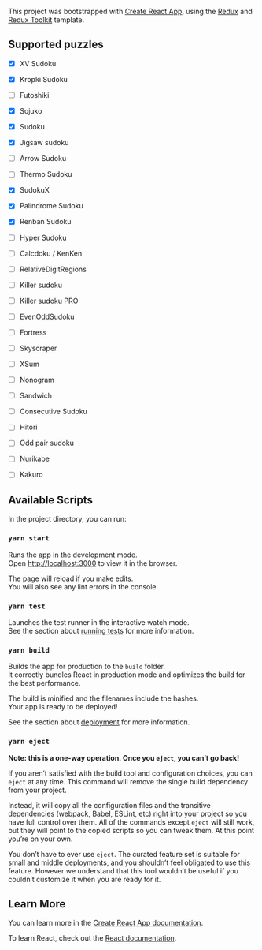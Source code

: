 This project was bootstrapped with [Create React App](https://github.com/facebook/create-react-app), using the [Redux](https://redux.js.org/) and [Redux Toolkit](https://redux-toolkit.js.org/) template.

## Supported puzzles

- [X] XV Sudoku
- [X] Kropki Sudoku
- [ ] Futoshiki
- [X] Sojuko

- [X] Sudoku
- [X] Jigsaw sudoku
- [ ] Arrow Sudoku
- [ ] Thermo Sudoku

- [X] SudokuX
- [X] Palindrome Sudoku
- [X] Renban Sudoku

- [ ] Hyper Sudoku
- [ ] Calcdoku / KenKen
- [ ] RelativeDigitRegions
- [ ] Killer sudoku
- [ ] Killer sudoku PRO

- [ ] EvenOddSudoku
- [ ] Fortress

- [ ] Skyscraper
- [ ] XSum
- [ ] Nonogram
- [ ] Sandwich

- [ ] Consecutive Sudoku
- [ ] Hitori
- [ ] Odd pair sudoku
- [ ] Nurikabe
- [ ] Kakuro

## Available Scripts

In the project directory, you can run:

### `yarn start`

Runs the app in the development mode.<br />
Open [http://localhost:3000](http://localhost:3000) to view it in the browser.

The page will reload if you make edits.<br />
You will also see any lint errors in the console.

### `yarn test`

Launches the test runner in the interactive watch mode.<br />
See the section about [running tests](https://facebook.github.io/create-react-app/docs/running-tests) for more information.

### `yarn build`

Builds the app for production to the `build` folder.<br />
It correctly bundles React in production mode and optimizes the build for the best performance.

The build is minified and the filenames include the hashes.<br />
Your app is ready to be deployed!

See the section about [deployment](https://facebook.github.io/create-react-app/docs/deployment) for more information.

### `yarn eject`

**Note: this is a one-way operation. Once you `eject`, you can’t go back!**

If you aren’t satisfied with the build tool and configuration choices, you can `eject` at any time. This command will remove the single build dependency from your project.

Instead, it will copy all the configuration files and the transitive dependencies (webpack, Babel, ESLint, etc) right into your project so you have full control over them. All of the commands except `eject` will still work, but they will point to the copied scripts so you can tweak them. At this point you’re on your own.

You don’t have to ever use `eject`. The curated feature set is suitable for small and middle deployments, and you shouldn’t feel obligated to use this feature. However we understand that this tool wouldn’t be useful if you couldn’t customize it when you are ready for it.

## Learn More

You can learn more in the [Create React App documentation](https://facebook.github.io/create-react-app/docs/getting-started).

To learn React, check out the [React documentation](https://reactjs.org/).
